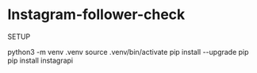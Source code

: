 # Instagram-follower-check

SETUP

python3 -m venv .venv
source .venv/bin/activate
pip install --upgrade pip
pip install instagrapi
